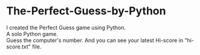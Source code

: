 # The-Perfect-Guess-by-Python
I created the Perfect Guess game using Python. <br> A solo Python game. <br> Guess the computer's number.
And you can see your latest Hi-score in "hi-score.txt" file.
